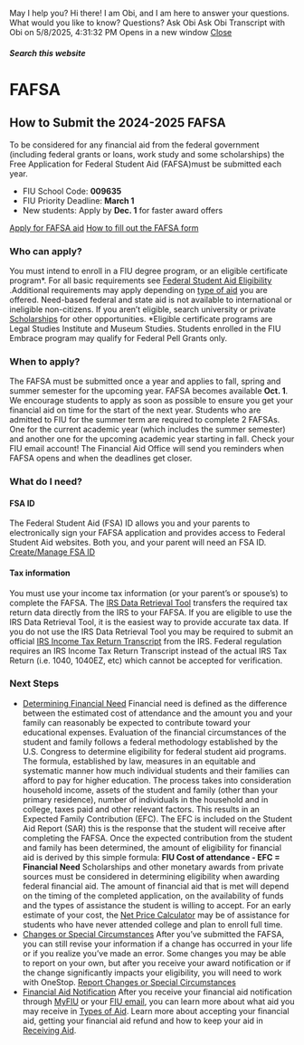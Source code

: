 May I help you?
Hi there! I am Obi, and I am here to answer your questions. What would you like to know?
Questions? Ask Obi
Ask Obi
Transcript with Obi on 5/8/2025, 4:31:32 PM
Opens in a new window
[ Close ](https://onestop.fiu.edu/finances/applying-for-aid/apply-for-fafsa/index.html)
##### Search this website
# FAFSA
## How to Submit the 2024-2025 FAFSA 
To be considered for any financial aid from the federal government (including federal grants or loans, work study and some scholarships) the Free Application for Federal Student Aid (FAFSA)must be submitted each year.
  * FIU School Code: **009635**
  * FIU Priority Deadline: **March 1**
  * New students: Apply by **Dec. 1** for faster award offers


[Apply for FAFSA aid](https://studentaid.gov/h/apply-for-aid/fafsa)
[How to fill out the FAFSA form](https://studentaid.gov/apply-for-aid/fafsa/filling-out)
### **Who can apply?**
You must intend to enroll in a FIU degree program, or an eligible certificate program*. For all basic requirements see [Federal Student Aid Eligibility](https://studentaid.gov/understand-aid/eligibility) .Additional requirements may apply depending on [type of aid](https://onestop.fiu.edu/finances/types-of-aid/fius-golden-promise/index.html) you are offered.
Need-based federal and state aid is not available to international or ineligible non-citizens. If you aren’t eligible, search university or private [Scholarships](https://onestop.fiu.edu/finances/types-of-aid/scholarships/index.html) for other opportunities.
*Eligible certificate programs are Legal Studies Institute and Museum Studies. Students enrolled in the FIU Embrace program may qualify for Federal Pell Grants only.
### **When to apply?**
The FAFSA must be submitted once a year and applies to fall, spring and summer semester for the upcoming year. FAFSA becomes available **Oct. 1**. We encourage students to apply as soon as possible to ensure you get your financial aid on time for the start of the next year.
Students who are admitted to FIU for the summer term are required to complete 2 FAFSAs. One for the current academic year (which includes the summer semester) and another one for the upcoming academic year starting in fall.
Check your FIU email account! The Financial Aid Office will send you reminders when FAFSA opens and when the deadlines get closer.
### **What do I need?**
#### FSA ID
The Federal Student Aid (FSA) ID allows you and your parents to electronically sign your FAFSA application and provides access to Federal Student Aid websites. Both you, and your parent will need an FSA ID.
[Create/Manage FSA ID](https://studentaid.gov/fsa-id/create-account/launch)
#### Tax information
You must use your income tax information (or your parent’s or spouse’s) to complete the FAFSA. The [IRS Data Retrieval Tool](https://studentaid.gov/resources/irs-drt-text) transfers the required tax return data directly from the IRS to your FAFSA. If you are eligible to use the IRS Data Retrieval Tool, it is the easiest way to provide accurate tax data.
If you do not use the IRS Data Retrieval Tool you may be required to submit an official [IRS Income Tax Return Transcript](http://www.irs.gov/Individuals/Get-Transcript) from the IRS. Federal regulation requires an IRS Income Tax Return Transcript instead of the actual IRS Tax Return (i.e. 1040, 1040EZ, etc) which cannot be accepted for verification.
### **Next Steps**
  * [Determining Financial Need](https://onestop.fiu.edu/finances/applying-for-aid/apply-for-fafsa/index.html#panel-N1081B-1)
Financial need is defined as the difference between the estimated cost of attendance and the amount you and your family can reasonably be expected to contribute toward your educational expenses. Evaluation of the financial circumstances of the student and family follows a federal methodology established by the U.S. Congress to determine eligibility for federal student aid programs.
The formula, established by law, measures in an equitable and systematic manner how much individual students and their families can afford to pay for higher education. The process takes into consideration household income, assets of the student and family (other than your primary residence), number of individuals in the household and in college, taxes paid and other relevant factors.
This results in an Expected Family Contribution (EFC). The EFC is included on the Student Aid Report (SAR) this is the response that the student will receive after completing the FAFSA. Once the expected contribution from the student and family has been determined, the amount of eligibility for financial aid is derived by this simple formula:
**FIU Cost of attendance - EFC = Financial Need**
Scholarships and other monetary awards from private sources must be considered in determining eligibility when awarding federal financial aid. The amount of financial aid that is met will depend on the timing of the completed application, on the availability of funds and the types of assistance the student is willing to accept.
For an early estimate of your cost, the [Net Price Calculator](https://tcc.ruffalonl.com/Florida%20International%20University/Freshman-Students) may be of assistance for students who have never attended college and plan to enroll full time.
  * [Changes or Special Circumstances](https://onestop.fiu.edu/finances/applying-for-aid/apply-for-fafsa/index.html#panel-N1081B-2)
After you’ve submitted the FAFSA, you can still revise your information if a change has occurred in your life or if you realize you’ve made an error. Some changes you may be able to report on your own, but after you receive your award notification or if the change significantly impacts your eligibility, you will need to work with OneStop.
[Report Changes or Special Circumstances](https://onestop.fiu.edu/finances/applying-for-aid/report-changes-or-special-circumstances/index.html)
  * [Financial Aid Notification](https://onestop.fiu.edu/finances/applying-for-aid/apply-for-fafsa/index.html#panel-N1081B-3)
After you receive your financial aid notification through [MyFIU](https://my.fiu.edu/) or your [FIU email](http://mail.fiu.edu/), you can learn more about what aid you may receive in [Types of Aid](https://onestop.fiu.edu/finances/types-of-aid/fius-golden-promise/index.html). Learn more about accepting your financial aid, getting your financial aid refund and how to keep your aid in [Receiving Aid](https://onestop.fiu.edu/finances/receiving-aid/terms-and-conditions/index.html).


